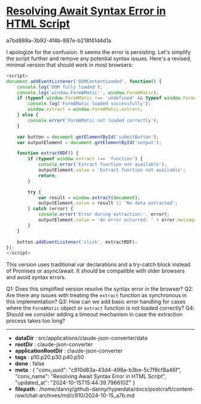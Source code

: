 # [Resolving Await Syntax Error in HTML Script](https://claude.ai/chat/c910d83a-43d4-498a-b3be-5c7f6cf8a46f)

a7bd888a-3b92-4f4b-887e-b218f41d4d1a

 I apologize for the confusion. It seems the error is persisting. Let's simplify the script further and remove any potential syntax issues. Here's a revised, minimal version that should work in most browsers:

```javascript
<script>
document.addEventListener('DOMContentLoaded', function() {
    console.log('DOM fully loaded');
    console.log('window.FormAMatic:', window.FormAMatic);
    if (typeof window.FormAMatic !== 'undefined' && typeof window.FormAMatic.extract === 'function') {
        console.log('FormAMatic loaded successfully');
        window.extract = window.FormAMatic.extract;
    } else {
        console.error('FormAMatic not loaded correctly');
    }

    var button = document.getElementById('submitButton');
    var outputElement = document.getElementById('output');

    function extractRDF() {
        if (typeof window.extract !== 'function') {
            console.error('Extract function not available');
            outputElement.value = 'Extract function not available';
            return;
        }

        try {
            var result = window.extract(document);
            outputElement.value = result || 'No data extracted';
        } catch (error) {
            console.error('Error during extraction:', error);
            outputElement.value = 'An error occurred: ' + error.message;
        }
    }

    button.addEventListener('click', extractRDF);
});
</script>
```

This version uses traditional var declarations and a try-catch block instead of Promises or async/await. It should be compatible with older browsers and avoid syntax errors.

Q1: Does this simplified version resolve the syntax error in the browser?
Q2: Are there any issues with treating the `extract` function as synchronous in this implementation?
Q3: How can we add basic error handling for cases where the `FormAMatic` object or `extract` function is not loaded correctly?
Q4: Should we consider adding a timeout mechanism in case the extraction process takes too long?

---

* **dataDir** : src/applications/claude-json-converter/data
* **rootDir** : claude-json-converter
* **applicationRootDir** : claude-json-converter
* **tags** : p10.p20.p30.p40.p50
* **done** : false
* **meta** : {
  "conv_uuid": "c910d83a-43d4-498a-b3be-5c7f6cf8a46f",
  "conv_name": "Resolving Await Syntax Error in HTML Script",
  "updated_at": "2024-10-15T15:44:39.796610Z"
}
* **filepath** : /home/danny/github-danny/hyperdata/docs/postcraft/content-raw/chat-archives/md/c910/2024-10-15_a7b.md